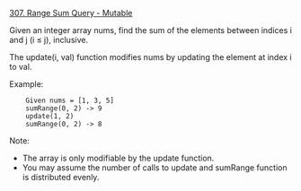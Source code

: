 [307. Range Sum Query - Mutable](https://leetcode.com/problems/range-sum-query-mutable/)

Given an integer array nums, find the sum of the elements between indices i and j (i ≤ j), inclusive.

The update(i, val) function modifies nums by updating the element at index i to val.

Example:

        Given nums = [1, 3, 5]
        sumRange(0, 2) -> 9
        update(1, 2)
        sumRange(0, 2) -> 8

Note:

- The array is only modifiable by the update function.
- You may assume the number of calls to update and sumRange function is distributed evenly.